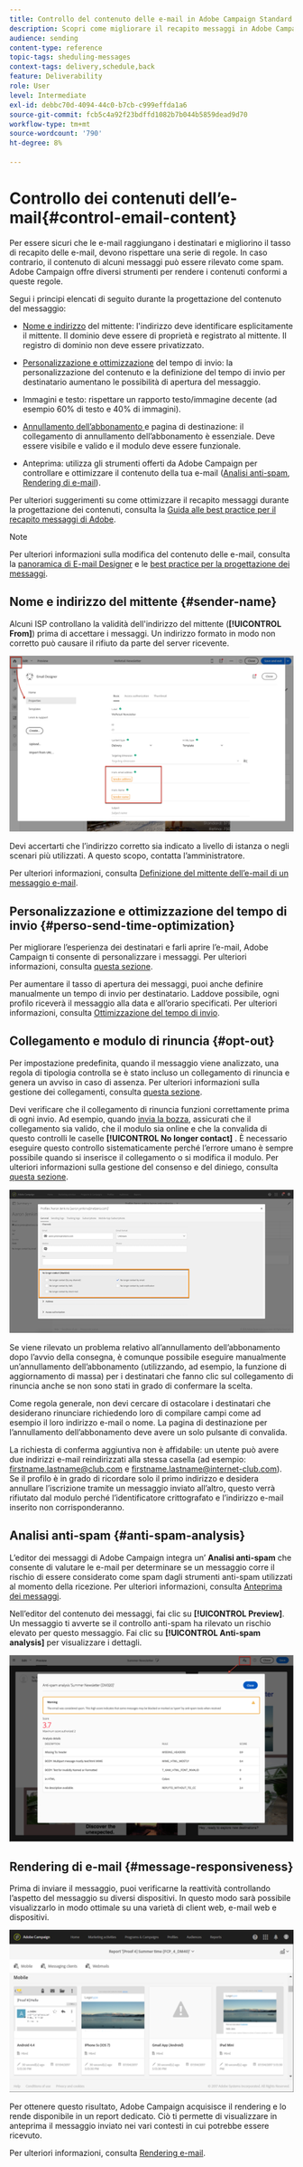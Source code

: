 ```yaml
---
title: Controllo del contenuto delle e-mail in Adobe Campaign Standard
description: Scopri come migliorare il recapito messaggi in Adobe Campaign Standard durante la modifica del contenuto delle e-mail.
audience: sending
content-type: reference
topic-tags: sheduling-messages
context-tags: delivery,schedule,back
feature: Deliverability
role: User
level: Intermediate
exl-id: debbc70d-4094-44c0-b7cb-c999effda1a6
source-git-commit: fcb5c4a92f23bdffd1082b7b044b5859dead9d70
workflow-type: tm+mt
source-wordcount: '790'
ht-degree: 8%

---
```


# Controllo dei contenuti dell’e-mail{#control-email-content}

<!--TO KEEP because specific to Campaign-->

Per essere sicuri che le e-mail raggiungano i destinatari e migliorino il tasso di recapito delle e-mail, devono rispettare una serie di regole. In caso contrario, il contenuto di alcuni messaggi può essere rilevato come spam. Adobe Campaign offre diversi strumenti per rendere i contenuti conformi a queste regole.

Segui i principi elencati di seguito durante la progettazione del contenuto del messaggio:

* [Nome e indirizzo](#sender-name) del mittente: l&#39;indirizzo deve identificare esplicitamente il mittente. Il dominio deve essere di proprietà e registrato al mittente. Il registro di dominio non deve essere privatizzato.

   <!--**Subject**: Avoid excessive capitalization and punctuation, and words that are frequently used by spammers ("Win", "Free", etc.).-->
* [Personalizzazione e ottimizzazione](#perso-send-time-optimization) del tempo di invio: la personalizzazione del contenuto e la definizione del tempo di invio per destinatario aumentano le possibilità di apertura del messaggio.
* Immagini e testo: rispettare un rapporto testo/immagine decente (ad esempio 60% di testo e 40% di immagini).
* [Annullamento dell’abbonamento ](#opt-out) e pagina di destinazione: il collegamento di annullamento dell’abbonamento è essenziale. Deve essere visibile e valido e il modulo deve essere funzionale.
* Anteprima: utilizza gli strumenti offerti da Adobe Campaign per controllare e ottimizzare il contenuto della tua e-mail ([Analisi anti-spam](#anti-spam-analysis), [Rendering di e-mail](#message-responsiveness)).

Per ulteriori suggerimenti su come ottimizzare il recapito messaggi durante la progettazione dei contenuti, consulta la [Guida alle best practice per il recapito messaggi di Adobe](https://experienceleague.adobe.com/docs/deliverability-learn/deliverability-best-practice-guide/content-best-practices-for-optimal-delivery.html).

>[!NOTE]
>
>Per ulteriori informazioni sulla modifica del contenuto delle e-mail, consulta la [panoramica di E-mail Designer](../../designing/using/designing-content-in-adobe-campaign.md) e le [best practice per la progettazione dei messaggi](../../designing/using/designing-content-in-adobe-campaign.md#content-design-best-practices).

## Nome e indirizzo del mittente {#sender-name}

Alcuni ISP controllano la validità dell&#39;indirizzo del mittente (**[!UICONTROL From]**) prima di accettare i messaggi. Un indirizzo formato in modo non corretto può causare il rifiuto da parte del server ricevente.

![](assets/delivery_content_edition16.png)

Devi accertarti che l’indirizzo corretto sia indicato a livello di istanza o negli scenari più utilizzati. A questo scopo, contatta l’amministratore.

Per ulteriori informazioni, consulta [Definizione del mittente dell’e-mail di un messaggio e-mail](../../designing/using/subject-line.md#email-sender).

## Personalizzazione e ottimizzazione del tempo di invio {#perso-send-time-optimization}

Per migliorare l’esperienza dei destinatari e farli aprire l’e-mail, Adobe Campaign ti consente di personalizzare i messaggi. Per ulteriori informazioni, consulta [questa sezione](../../designing/using/personalization.md).

Per aumentare il tasso di apertura dei messaggi, puoi anche definire manualmente un tempo di invio per destinatario. Laddove possibile, ogni profilo riceverà il messaggio alla data e all’orario specificati. Per ulteriori informazioni, consulta [Ottimizzazione del tempo di invio](../../sending/using/optimizing-the-sending-time.md).

## Collegamento e modulo di rinuncia {#opt-out}

Per impostazione predefinita, quando il messaggio viene analizzato, una regola di tipologia controlla se è stato incluso un collegamento di rinuncia e genera un avviso in caso di assenza. Per ulteriori informazioni sulla gestione dei collegamenti, consulta [questa sezione](../../designing/using/links.md).

Devi verificare che il collegamento di rinuncia funzioni correttamente prima di ogni invio. Ad esempio, quando [invia la bozza](../../sending/using/sending-proofs.md), assicurati che il collegamento sia valido, che il modulo sia online e che la convalida di questo controlli le caselle **[!UICONTROL No longer contact]** . È necessario eseguire questo controllo sistematicamente perché l’errore umano è sempre possibile quando si inserisce il collegamento o si modifica il modulo. Per ulteriori informazioni sulla gestione del consenso e del diniego, consulta [questa sezione](../../audiences/using/managing-opt-in-and-opt-out-in-campaign.md).

![](assets/optin_landingpage_3.png)

Se viene rilevato un problema relativo all’annullamento dell’abbonamento dopo l’avvio della consegna, è comunque possibile eseguire manualmente un’annullamento dell’abbonamento (utilizzando, ad esempio, la funzione di aggiornamento di massa) per i destinatari che fanno clic sul collegamento di rinuncia anche se non sono stati in grado di confermare la scelta.

Come regola generale, non devi cercare di ostacolare i destinatari che desiderano rinunciare richiedendo loro di compilare campi come ad esempio il loro indirizzo e-mail o nome. La pagina di destinazione per l’annullamento dell’abbonamento deve avere un solo pulsante di convalida.

La richiesta di conferma aggiuntiva non è affidabile: un utente può avere due indirizzi e-mail reindirizzati alla stessa casella (ad esempio: firstname.lastname@club.com e firstname.lastname@internet-club.com). Se il profilo è in grado di ricordare solo il primo indirizzo e desidera annullare l’iscrizione tramite un messaggio inviato all’altro, questo verrà rifiutato dal modulo perché l’identificatore crittografato e l’indirizzo e-mail inserito non corrisponderanno.

## Analisi anti-spam {#anti-spam-analysis}

L’editor dei messaggi di Adobe Campaign integra un’ **Analisi anti-spam** che consente di valutare le e-mail per determinare se un messaggio corre il rischio di essere considerato come spam dagli strumenti anti-spam utilizzati al momento della ricezione. Per ulteriori informazioni, consulta [Anteprima dei messaggi](../../sending/using/previewing-messages.md).

Nell’editor del contenuto dei messaggi, fai clic su **[!UICONTROL Preview]**. Un messaggio ti avverte se il controllo anti-spam ha rilevato un rischio elevato per questo messaggio. Fai clic su **[!UICONTROL Anti-spam analysis]** per visualizzare i dettagli.

![](assets/sending_anti-spam_analysis.png)

## Rendering di e-mail {#message-responsiveness}

Prima di inviare il messaggio, puoi verificarne la reattività controllando l’aspetto del messaggio su diversi dispositivi. In questo modo sarà possibile visualizzarlo in modo ottimale su una varietà di client web, e-mail web e dispositivi.

![](assets/inbox_rendering_report_3.png)

Per ottenere questo risultato, Adobe Campaign acquisisce il rendering e lo rende disponibile in un report dedicato. Ciò ti permette di visualizzare in anteprima il messaggio inviato nei vari contesti in cui potrebbe essere ricevuto.

Per ulteriori informazioni, consulta [Rendering e-mail](../../sending/using/email-rendering.md).

